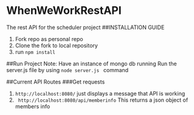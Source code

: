 # WhenWeWorkRestAPI
The rest API for the scheduler project
##INSTALLATION GUIDE
1. Fork repo as personal repo
2. Clone the fork to local repository
3. run ``` npm install ```

##Run Project
Note: Have an instance of mongo db running
Run the server.js file by using ```node server.js ``` command

##Current API Routes
###Get requests
1. ```http://localhost:8080/``` just displays a message that API is working
2. ``` http://localhost:8080/api/memberinfo``` 
   This returns a json object of members info
   
    



